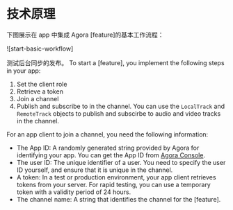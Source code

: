 # 技术原理

下图展示在 app 中集成 Agora [feature]的基本工作流程：

![start-basic-workflow]

测试后台同步的发布。
To start a [feature], you implement the following steps in your app:

<ol>
<li props="live">Set the client role</li>
<li>Retrieve a token</li>
<li>Join a channel</li>
<li>Publish and subscribe to <ph keyref="media-type"></ph> in the channel. <ph props="web">You can use the <code>LocalTrack</code> and <code>RemoteTrack</code> objects to publish and subscirbe to audio and video tracks in the channel.</ph></li>
</ol>

For an app client to join a channel, you need the following information:

-   The App ID: A randomly generated string provided by Agora for identifying your app. You can get the App ID from [Agora Console](https://console.agora.io/).
-   The user ID: The unique identifier of a user. You need to specify the user ID yourself, and ensure that it is unique in the channel.
-   A token: In a test or production environment, your app client retrieves tokens from your server. For rapid testing, you can use a temporary token with a validity period of 24 hours.
-   The channel name: A string that identifies the channel for the [feature].
